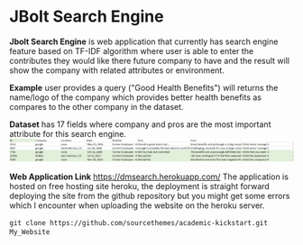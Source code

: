 # JBolt Search Engine

**Jbolt Search Engine** is web application that currently has search engine feature based on TF-IDF algorithm where user is able to enter the contributes they would like there future company to have and the result will show the company with related attributes or environment.

**Example** user provides a query ("Good Health Benefits") will returns the name/logo of the company which provides better health benefits as compares to the other company in the dataset.

**Dataset** has 17 fields where company and pros are the most important attribute for this search engine.
![](django_classify/dataset.png)


**Web Application Link** https://dmsearch.herokuapp.com/
The application is hosted on free hosting site heroku, the deployment is straight forward deploying the site from the github repository but you might get some errors which I encounter when uploading the website on the heroku server.

    git clone https://github.com/sourcethemes/academic-kickstart.git My_Website


